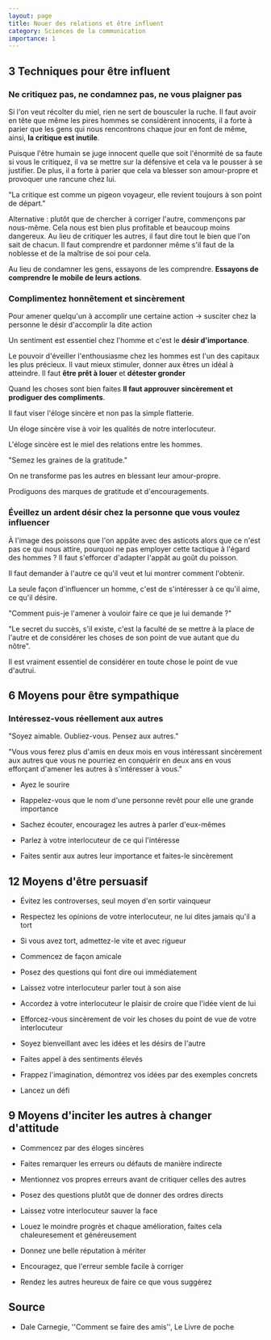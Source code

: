 ```yaml
---
layout: page
title: Nouer des relations et être influent
category: Sciences de la communication
importance: 1
---
```


## 3 Techniques pour être influent

### Ne critiquez pas, ne condamnez pas, ne vous plaigner pas
Si l'on veut récolter du miel, rien ne sert de bousculer la ruche. Il faut avoir en tête que même les pires hommes se considèrent innocents, il a forte à parier que les gens qui nous rencontrons chaque jour en font de même, ainsi, **la critique est inutile**.

Puisque l'être humain se juge innocent quelle que soit l'énormité de sa faute si vous le critiquez, il va se mettre sur la défensive et cela va le pousser à se justifier. De plus, il a forte à parier que cela va blesser son amour-propre et provoquer une rancune chez lui.

"La critique est comme un pigeon voyageur, elle revient toujours à son point de départ."

Alternative : plutôt que de chercher à corriger l'autre, commençons par nous-même. Cela nous est bien plus profitable et beaucoup moins dangereux.
Au lieu de critiquer les autres, il faut dire tout le bien que l'on sait de chacun. Il faut comprendre et pardonner même s'il faut de la noblesse et de la maîtrise de soi pour cela.

Au lieu de condamner les gens, essayons de les comprendre. **Essayons de comprendre le mobile de leurs actions**.


### Complimentez honnêtement et sincèrement
Pour amener quelqu'un à accomplir une certaine action -> susciter chez la personne le désir d'accomplir la dite action

Un sentiment est essentiel chez l'homme et c'est le **désir d'importance**.

Le pouvoir d'éveiller l'enthousiasme chez les hommes est l'un des capitaux les plus précieux.
Il vaut mieux stimuler, donner aux êtres un idéal à atteindre. Il faut **être prêt à louer** et **détester gronder**

Quand les choses sont bien faites **Il faut approuver sincèrement et prodiguer des compliments**.

Il faut viser l'éloge sincère et non pas la simple flatterie.

Un éloge sincère vise à voir les qualités de notre interlocuteur.

L'éloge sincère est le miel des relations entre les hommes.

"Semez les graines de la gratitude."

On ne transforme pas les autres en blessant leur amour-propre.

Prodiguons des marques de gratitude et d'encouragements.


### Éveillez un ardent désir chez la personne que vous voulez influencer

À l'image des poissons que l'on appâte avec des asticots alors que ce n'est pas ce qui nous attire, pourquoi ne pas employer cette tactique à l'égard des hommes ? Il faut s'efforcer d'adapter l'appât au goût du poisson.

Il faut demander à l'autre ce qu'il veut et lui montrer comment l'obtenir.

La seule façon d'influencer un homme, c'est de s'intéresser à ce qu'il aime, ce qu'il désire.

"Comment puis-je l'amener à vouloir faire ce que je lui demande ?"

"Le secret du succès, s'il existe, c'est la faculté de se mettre à la place de l'autre et de considérer les choses de son point de vue autant que du nôtre".

Il est vraiment essentiel de considérer en toute chose le point de vue d'autrui.

## 6 Moyens pour être sympathique

### Intéressez-vous réellement aux autres
"Soyez aimable. Oubliez-vous. Pensez aux autres."

"Vous vous ferez plus d'amis en deux mois en vous intéressant sincèrement aux autres que vous ne pourriez en conquérir en deux ans en vous efforçant d'amener les autres à s'intéresser à vous."


- Ayez le sourire

- Rappelez-vous que le nom d'une personne revêt pour elle une grande importance

- Sachez écouter, encouragez les autres à parler d'eux-mêmes

- Parlez à votre interlocuteur de ce qui l'intéresse

- Faites sentir aux autres leur importance et faites-le sincèrement



## 12 Moyens d'être persuasif

- Évitez les controverses, seul moyen d'en sortir vainqueur

- Respectez les opinions de votre interlocuteur, ne lui dites jamais qu'il a tort

- Si vous avez tort, admettez-le vite et avec rigueur

- Commencez de façon amicale

- Posez des questions qui font dire oui immédiatement

- Laissez votre interlocuteur parler tout à son aise

- Accordez à votre interlocuteur le plaisir de croire que l'idée vient de lui

- Efforcez-vous sincèrement de voir les choses du point de vue de votre interlocuteur

- Soyez bienveillant avec les idées et les désirs de l'autre

- Faites appel à des sentiments élevés

- Frappez l'imagination, démontrez vos idées par des exemples concrets

- Lancez un défi



## 9 Moyens d'inciter les autres à changer d'attitude

- Commencez par des éloges sincères

- Faites remarquer les erreurs ou défauts de manière indirecte

- Mentionnez vos propres erreurs avant de critiquer celles des autres

- Posez des questions plutôt que de donner des ordres directs

- Laissez votre interlocuteur sauver la face

- Louez le moindre progrès et chaque amélioration, faites cela chaleuresement et généreusement

- Donnez une belle réputation à mériter

- Encouragez, que l'erreur semble facile à corriger

- Rendez les autres heureux de faire ce que vous suggérez



## Source
- Dale Carnegie, ''Comment se faire des amis'', Le Livre de poche
